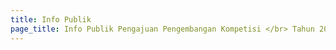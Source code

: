 ```yaml
---
title: Info Publik
page_title: Info Publik Pengajuan Pengembangan Kompetisi </br> Tahun 2023
---
```

